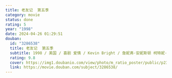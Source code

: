 ```yaml
---
title: 老友记  第五季
category: movie
status: done
rating: 5
year: "1998"
date: 2024-04-26 01:29:51
douban:
  id: "3286538"
  title: 老友记  第五季
  subtitle: 1998 / 美国 / 喜剧 爱情 / Kevin Bright / 詹妮弗·安妮斯顿 柯特妮·考克斯
  rating: 9.8
  cover: https://img1.doubanio.com/view/photo/m_ratio_poster/public/p2330977709.jpg
  link: https://movie.douban.com/subject/3286538/
---
```



